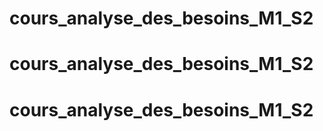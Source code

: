 # cours_analyse_des_besoins_M1_S2
# cours_analyse_des_besoins_M1_S2
# cours_analyse_des_besoins_M1_S2
